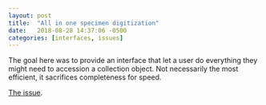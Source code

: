 ```yaml
---
layout: post
title:  "All in one specimen digitization"
date:   2018-08-28 14:37:06 -0500
categories: [interfaces, issues]
---
```


The goal here was to provide an interface that let a user do everything they might need to accession a collection object.  Not necessarily the most efficient, it sacrifices completeness for speed.

[The issue](https://github.com/SpeciesFileGroup/taxonworks/issues/337).


